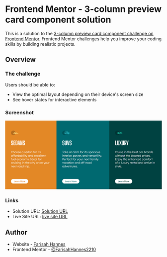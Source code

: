 # Frontend Mentor - 3-column preview card component solution

This is a solution to the [3-column preview card component challenge on Frontend Mentor](https://www.frontendmentor.io/challenges/3column-preview-card-component-pH92eAR2-). Frontend Mentor challenges help you improve your coding skills by building realistic projects. 


## Overview

### The challenge

Users should be able to:

- View the optimal layout depending on their device's screen size
- See hover states for interactive elements

### Screenshot

![screenshot](./screenshot.png)


### Links

- Solution URL: [Solution URL](https://github.com/FarisahHannes2210/3-column-card-component-frontend-mentor)
- Live Site URL: [live site URL](https://your-live-site-url.com)


## Author

- Website - [Farisah Hannes](https://sites.google.com/view/farisahhannes/)
- Frontend Mentor - [@FarisahHannes2210](https://www.frontendmentor.io/profile/FarisahHannes2210)
